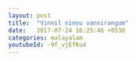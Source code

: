 ```yaml
---
layout: post
title:  "Vinnil ninnu vannirangum"
date:   2017-07-24 16:25:46 +0530
categories: malayalam
youtubeId: -9f_vjEfRu4
---
```


